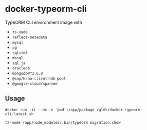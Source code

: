 # docker-typeorm-cli
TypeORM CLI environment image with 
- `ts-node`
- `reflect-metadata`
- `mysql`
- `pg`
- `sqlite3`
- `mssql`
- `sql.js`
- `oracledb`
- `mongodb@^3.6.0`
- `@sap/hana-client` `hdb-pool`
- `@google-cloud/spanner`

## Usage
```
docker run -it --rm -v `pwd`:/app/package zgldh/docker-typeorm-cli:latest sh

ts-node /app/node_modules/.bin/typeorm migration:show
```